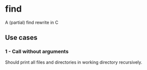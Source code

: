 # find
A (partial) find rewrite in C

## Use cases

### 1 - Call without arguments

Should print all files and directories in working directory recursively.
